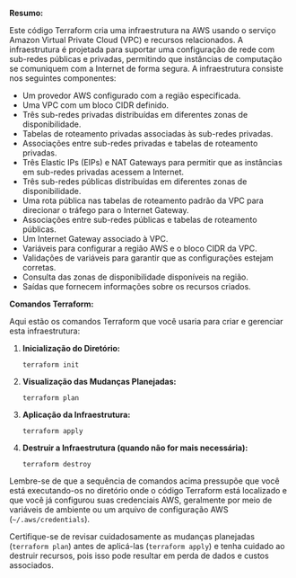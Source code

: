 **Resumo:**

Este código Terraform cria uma infraestrutura na AWS usando o serviço Amazon Virtual Private Cloud (VPC) e recursos relacionados. A infraestrutura é projetada para suportar uma configuração de rede com sub-redes públicas e privadas, permitindo que instâncias de computação se comuniquem com a Internet de forma segura. A infraestrutura consiste nos seguintes componentes:

- Um provedor AWS configurado com a região especificada.
- Uma VPC com um bloco CIDR definido.
- Três sub-redes privadas distribuídas em diferentes zonas de disponibilidade.
- Tabelas de roteamento privadas associadas às sub-redes privadas.
- Associações entre sub-redes privadas e tabelas de roteamento privadas.
- Três Elastic IPs (EIPs) e NAT Gateways para permitir que as instâncias em sub-redes privadas acessem a Internet.
- Três sub-redes públicas distribuídas em diferentes zonas de disponibilidade.
- Uma rota pública nas tabelas de roteamento padrão da VPC para direcionar o tráfego para o Internet Gateway.
- Associações entre sub-redes públicas e tabelas de roteamento públicas.
- Um Internet Gateway associado à VPC.
- Variáveis para configurar a região AWS e o bloco CIDR da VPC.
- Validações de variáveis para garantir que as configurações estejam corretas.
- Consulta das zonas de disponibilidade disponíveis na região.
- Saídas que fornecem informações sobre os recursos criados.

**Comandos Terraform:**

Aqui estão os comandos Terraform que você usaria para criar e gerenciar esta infraestrutura:

1. **Inicialização do Diretório:**
   ```shell
   terraform init
   ```

2. **Visualização das Mudanças Planejadas:**
   ```shell
   terraform plan
   ```

3. **Aplicação da Infraestrutura:**
   ```shell
   terraform apply
   ```

4. **Destruir a Infraestrutura (quando não for mais necessária):**
   ```shell
   terraform destroy
   ```

Lembre-se de que a sequência de comandos acima pressupõe que você está executando-os no diretório onde o código Terraform está localizado e que você já configurou suas credenciais AWS, geralmente por meio de variáveis de ambiente ou um arquivo de configuração AWS (`~/.aws/credentials`).

Certifique-se de revisar cuidadosamente as mudanças planejadas (`terraform plan`) antes de aplicá-las (`terraform apply`) e tenha cuidado ao destruir recursos, pois isso pode resultar em perda de dados e custos associados.